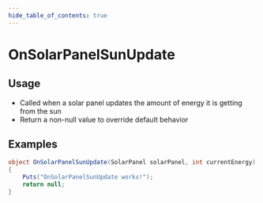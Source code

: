```yaml
---
hide_table_of_contents: true
---
```


# OnSolarPanelSunUpdate

## Usage

* Called when a solar panel updates the amount of energy it is getting from the sun
* Return a non-null value to override default behavior

## Examples

```csharp title=""
object OnSolarPanelSunUpdate(SolarPanel solarPanel, int currentEnergy)
{
    Puts("OnSolarPanelSunUpdate works!");
    return null;
}
```
